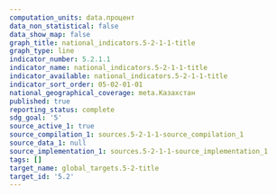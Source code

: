 ```yaml
---
computation_units: data.процент
data_non_statistical: false
data_show_map: false
graph_title: national_indicators.5-2-1-1-title
graph_type: line
indicator_number: 5.2.1.1
indicator_name: national_indicators.5-2-1-1-title
indicator_available: national_indicators.5-2-1-1-title
indicator_sort_order: 05-02-01-01
national_geographical_coverage: meta.Казахстан
published: true
reporting_status: complete
sdg_goal: '5'
source_active_1: true
source_compilation_1: sources.5-2-1-1-source_compilation_1
source_data_1: null
source_implementation_1: sources.5-2-1-1-source_implementation_1
tags: []
target_name: global_targets.5-2-title
target_id: '5.2'
---
```

